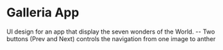 # Galleria App

UI design for an app that display the seven wonders of the World.
-- Two buttons (Prev and Next) controls the navigation from one image to anther
